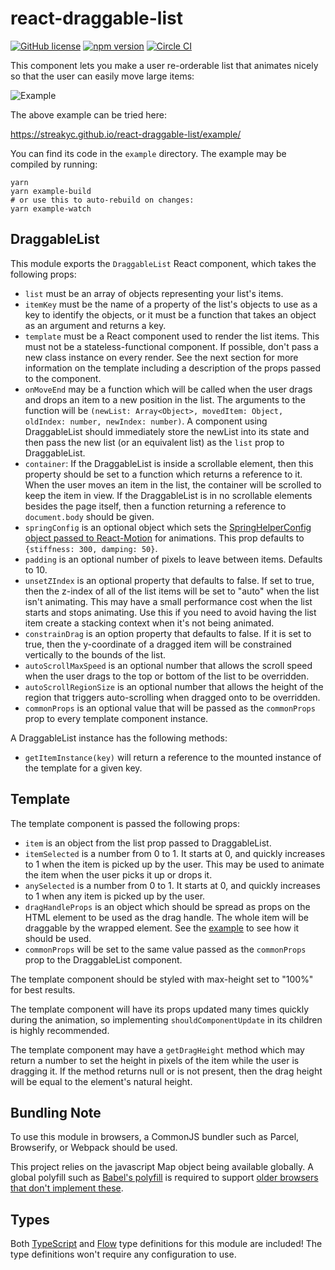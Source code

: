 # react-draggable-list

[![GitHub license](https://img.shields.io/badge/license-MIT-blue.svg)](https://github.com/StreakYC/react-draggable-list/blob/master/LICENSE.txt) [![npm version](https://badge.fury.io/js/react-draggable-list.svg)](https://badge.fury.io/js/react-draggable-list) [![Circle CI](https://circleci.com/gh/StreakYC/react-draggable-list.svg?style=shield)](https://circleci.com/gh/StreakYC/react-draggable-list)

This component lets you make a user re-orderable list that animates nicely so
that the user can easily move large items:

![Example](https://streakyc.github.io/react-draggable-list/video/dragitem.gif)

The above example can be tried here:

https://streakyc.github.io/react-draggable-list/example/

You can find its code in the `example` directory. The example may be compiled
by running:

```
yarn
yarn example-build
# or use this to auto-rebuild on changes:
yarn example-watch
```

## DraggableList

This module exports the `DraggableList` React component, which takes the
following props:

- `list` must be an array of objects representing your list's items.
- `itemKey` must be the name of a property of the list's objects to use as a
  key to identify the objects, or it must be a function that takes an object as
  an argument and returns a key.
- `template` must be a React component used to render the list items. This must
  not be a stateless-functional component. If possible, don't pass a new
  class instance on every render. See the next section for more information
  on the template including a description of the props passed to the component.
- `onMoveEnd` may be a function which will be called when the user drags and
  drops an item to a new position in the list. The arguments to the function
  will be `(newList: Array<Object>, movedItem: Object, oldIndex: number, newIndex: number)`. A component using DraggableList should immediately store
  the newList into its state and then pass the new list (or an equivalent list)
  as the `list` prop to DraggableList.
- `container`: If the DraggableList is inside a scrollable element, then this
  property should be set to a function which returns a reference to it. When the
  user moves an item in the list, the container will be scrolled to keep the
  item in view. If the DraggableList is in no scrollable elements besides the
  page itself, then a function returning a reference to `document.body` should
  be given.
- `springConfig` is an optional object which sets the [SpringHelperConfig
  object passed to
  React-Motion](https://github.com/chenglou/react-motion/tree/85ca75c6de9ed85937d1c95646b6044a66981eee#--spring-val-number-config-springhelperconfig--opaqueconfig)
  for animations. This prop defaults to `{stiffness: 300, damping: 50}`.
- `padding` is an optional number of pixels to leave between items. Defaults to 10.
- `unsetZIndex` is an optional property that defaults to false. If set to true,
  then the z-index of all of the list items will be set to "auto" when the list
  isn't animating. This may have a small performance cost when the list starts
  and stops animating. Use this if you need to avoid having the list item create
  a stacking context when it's not being animated.
- `constrainDrag` is an option property that defaults to false. If it is set to
  true, then the y-coordinate of a dragged item will be constrained vertically to
  the bounds of the list.
- `autoScrollMaxSpeed` is an optional number that allows the scroll speed when
  the user drags to the top or bottom of the list to be overridden.
- `autoScrollRegionSize` is an optional number that allows the height of the
  region that triggers auto-scrolling when dragged onto to be overridden.
- `commonProps` is an optional value that will be passed as the `commonProps`
  prop to every template component instance.

A DraggableList instance has the following methods:

- `getItemInstance(key)` will return a reference to the mounted instance of the
  template for a given key.

## Template

The template component is passed the following props:

- `item` is an object from the list prop passed to DraggableList.
- `itemSelected` is a number from 0 to 1. It starts at 0, and quickly increases
  to 1 when the item is picked up by the user. This may be used to animate the
  item when the user picks it up or drops it.
- `anySelected` is a number from 0 to 1. It starts at 0, and quickly increases
  to 1 when any item is picked up by the user.
- `dragHandleProps` is an object which should be spread as props on the HTML
  element to be used as the drag handle. The whole item will be draggable by the
  wrapped element. See the
  [example](https://github.com/StreakYC/react-draggable-list/blob/master/example/Example.js)
  to see how it should be used.
- `commonProps` will be set to the same value passed as the `commonProps` prop
  to the DraggableList component.

The template component should be styled with max-height set to "100%" for best
results.

The template component will have its props updated many times quickly during
the animation, so implementing `shouldComponentUpdate` in its children is
highly recommended.

The template component may have a `getDragHeight` method which may return a
number to set the height in pixels of the item while the user is dragging it.
If the method returns null or is not present, then the drag height will be
equal to the element's natural height.

## Bundling Note

To use this module in browsers, a CommonJS bundler such as Parcel, Browserify, or
Webpack should be used.

This project relies on the javascript Map object being available globally. A
global polyfill such as [Babel's polyfill](https://babeljs.io/docs/usage/polyfill/)
is required to support [older browsers that don't implement these](https://developer.mozilla.org/en-US/docs/Web/JavaScript/Reference/Global_Objects/Map#Browser_compatibility).

## Types

Both [TypeScript](https://www.typescriptlang.org/) and
[Flow](https://flowtype.org/) type definitions for this module are included!
The type definitions won't require any configuration to use.
